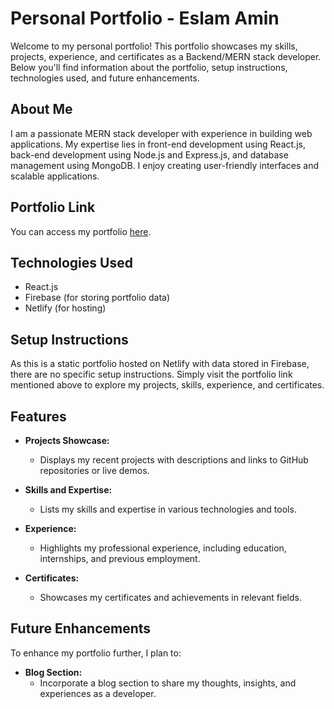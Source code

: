 

# Personal Portfolio - Eslam Amin

Welcome to my personal portfolio! This portfolio showcases my skills, projects, experience, and certificates as a Backend/MERN stack developer. Below you'll find information about the portfolio, setup instructions, technologies used, and future enhancements.

## About Me

I am a passionate MERN stack developer with experience in building web applications. My expertise lies in front-end development using React.js, back-end development using Node.js and Express.js, and database management using MongoDB. I enjoy creating user-friendly interfaces and scalable applications.

## Portfolio Link

You can access my portfolio [here](https://eslam-amin-portfolio.netlify.app/).

## Technologies Used

- React.js
- Firebase (for storing portfolio data)
- Netlify (for hosting)

## Setup Instructions

As this is a static portfolio hosted on Netlify with data stored in Firebase, there are no specific setup instructions. Simply visit the portfolio link mentioned above to explore my projects, skills, experience, and certificates.

## Features

- **Projects Showcase:**
  - Displays my recent projects with descriptions and links to GitHub repositories or live demos.
  
- **Skills and Expertise:**
  - Lists my skills and expertise in various technologies and tools.
  
- **Experience:**
  - Highlights my professional experience, including education, internships, and previous employment.
  
- **Certificates:**
  - Showcases my certificates and achievements in relevant fields.

## Future Enhancements

To enhance my portfolio further, I plan to:

- **Blog Section:**
  - Incorporate a blog section to share my thoughts, insights, and experiences as a developer.
 
